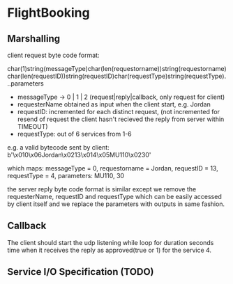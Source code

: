 # FlightBooking

## Marshalling

client request byte code format:

char(1)string(messageType)char(len(requestorname))string(requestorname)char(len(requestID))string(requestID)char(requestType)string(requestType)...parameters

* messageType -> 0 | 1 | 2 (request|reply|callback, only request for client)
* requesterName obtained as input when the client start, e.g. Jordan
* requestID: incremented for each distinct request, (not incremented for resend of request the client hasn't recieved the reply from server within TIMEOUT)
* requestType: out of 6 services from 1-6

e.g. a valid bytecode sent by client: b'\x010\x06Jordan\x0213\x014\x05MU110\x0230'

which maps: messageType = 0, requestorname = Jordan, requestID = 13, requestType = 4, parameters: MU110, 30

the server reply byte code format is similar except we remove the requesterName, requestID and requestType which can be easily accessed by client itself and we replace the parameters with outputs in same fashion.

## Callback

The client should start the udp listening while loop for duration seconds time when it receives the reply as approved(true or 1) for the service 4.

## Service I/O Specification (TODO)
